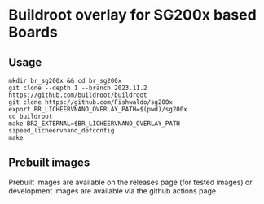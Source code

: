# Buildroot overlay for SG200x based Boards

## Usage

```
mkdir br_sg200x && cd br_sg200x
git clone --depth 1 --branch 2023.11.2 https://github.com/buildroot/buildroot
git clone https://github.com/Fishwaldo/sg200x 
export BR_LICHEERVNANO_OVERLAY_PATH=$(pwd)/sg200x
cd buildroot
make BR2_EXTERNAL=$BR_LICHEERVNANO_OVERLAY_PATH sipeed_licheervnano_defconfig
make
```

## Prebuilt images

Prebuilt images are available on the releases page (for tested images) or development images are available via the github actions page

